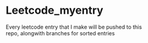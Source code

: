 # Leetcode_myentry
Every leetcode entry that I make will be pushed to this <br/>
repo, alongwith branches for sorted entries
